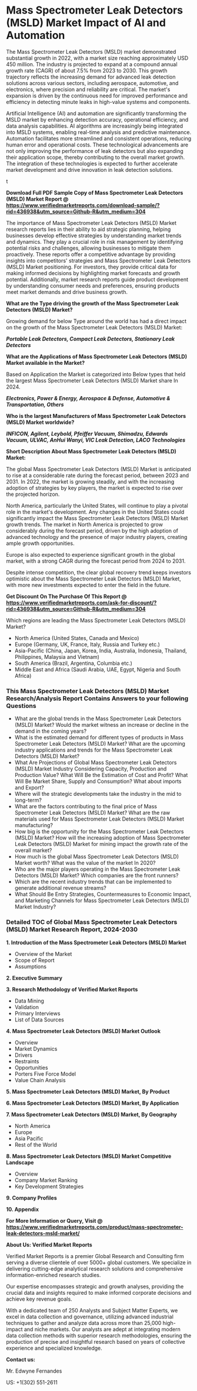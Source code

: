 <meta name="title" content="Global Mass Spectrometer Leak Detectors (MSLD) Market Impact of AI and Automation"><meta name="description" content="The Mass Spectrometer Leak Detectors (MSLD) market demonstrated substantial growth in 2022, with a market size reaching approximately USD 450 million. The industry is "><meta name="title" content="Mass Spectrometer Leak Detectors (MSLD) Market Size, Share, Scope, Trends, Growth, Opportunities, Analysis, Forecast"><h1>Mass Spectrometer Leak Detectors (MSLD) Market Impact of AI and Automation</h1><p>The Mass Spectrometer Leak Detectors (MSLD) market demonstrated substantial growth in 2022, with a market size reaching approximately USD 450 million. The industry is projected to expand at a compound annual growth rate (CAGR) of about 7.5% from 2023 to 2030. This growth trajectory reflects the increasing demand for advanced leak detection solutions across various sectors, including aerospace, automotive, and electronics, where precision and reliability are critical. The market's expansion is driven by the continuous need for improved performance and efficiency in detecting minute leaks in high-value systems and components.</p><p>Artificial Intelligence (AI) and automation are significantly transforming the MSLD market by enhancing detection accuracy, operational efficiency, and data analysis capabilities. AI algorithms are increasingly being integrated into MSLD systems, enabling real-time analysis and predictive maintenance. Automation facilitates more streamlined and consistent operations, reducing human error and operational costs. These technological advancements are not only improving the performance of leak detectors but also expanding their application scope, thereby contributing to the overall market growth. The integration of these technologies is expected to further accelerate market development and drive innovation in leak detection solutions.</p>t</p><p id="" class=""><strong>Download Full PDF Sample Copy of Mass Spectrometer Leak Detectors (MSLD) Market Report @ <a href="https://www.verifiedmarketreports.com/download-sample/?rid=436938&utm_source=Github-R&utm_medium=304" target="_blank">https://www.verifiedmarketreports.com/download-sample/?rid=436938&utm_source=Github-R&utm_medium=304</a></strong></p><p>The importance of&nbsp;Mass Spectrometer Leak Detectors (MSLD) Market research reports lies in their ability to aid strategic planning, helping businesses develop effective strategies by understanding market trends and dynamics. They play a crucial role in risk management by identifying potential risks and challenges, allowing businesses to mitigate them proactively. These reports offer a competitive advantage by providing insights into competitors' strategies and Mass Spectrometer Leak Detectors (MSLD) Market positioning. For investors, they provide critical data for making informed decisions by highlighting market forecasts and growth potential. Additionally, market research reports guide product development by understanding consumer needs and preferences, ensuring products meet market demands and drive business growth.</p><p><strong>What are the&nbsp;Type driving the growth of the Mass Spectrometer Leak Detectors (MSLD) Market?</strong></p><p id="" class="">Growing demand for below Type around the world has had a direct impact on the growth of the Mass Spectrometer Leak Detectors (MSLD) Market:</p><em><strong>Portable Leak Detectors, Compact Leak Detectors, Stationary Leak Detectors</strong></em></p><strong>What are the&nbsp;Applications&nbsp;of Mass Spectrometer Leak Detectors (MSLD) Market available in the Market?</strong></p><p id="" class="">Based on Application the Market is categorized into Below types that held the largest Mass Spectrometer Leak Detectors (MSLD) Market share In 2024.</p><em><strong>Electronics, Power & Energy, Aerospace & Defense, Automotive & Transportation, Others</strong></em></p><strong>Who is the largest Manufacturers of Mass Spectrometer Leak Detectors (MSLD) Market worldwide?</strong></p><p><em><strong>INFICON, Agilent, Leybold, Pfeiffer Vacuum, Shimadzu, Edwards Vacuum, ULVAC, AnHui Wanyi, VIC Leak Detection, LACO Technologies</strong></em></p><p id="" class=""><strong>Short Description About Mass Spectrometer Leak Detectors (MSLD) Market:</strong></p><p>The global Mass Spectrometer Leak Detectors (MSLD) Market is anticipated to rise at a considerable rate during the forecast period, between 2023 and 2031. In 2022, the market is growing steadily, and with the increasing adoption of strategies by key players, the market is expected to rise over the projected horizon.</p><p>North America, particularly the United States, will continue to play a pivotal role in the market's development. Any changes in the United States could significantly impact the Mass Spectrometer Leak Detectors (MSLD) Market growth trends. The market in North America is projected to grow considerably during the forecast period, driven by the high adoption of advanced technology and the presence of major industry players, creating ample growth opportunities.</p><p>Europe is also expected to experience significant growth in the global market, with a strong CAGR during the forecast period from 2024 to 2031.</p><p>Despite intense competition, the clear global recovery trend keeps investors optimistic about the Mass Spectrometer Leak Detectors (MSLD) Market, with more new investments expected to enter the field in the future.</p><p id="" class=""><strong>Get Discount On The Purchase Of This Report @ <a href="https://www.verifiedmarketreports.com/ask-for-discount/?rid=436938&utm_source=Github-R&utm_medium=304" target="_blank">https://www.verifiedmarketreports.com/ask-for-discount/?rid=436938&utm_source=Github-R&utm_medium=304</a></strong></p>Which regions are leading the Mass Spectrometer Leak Detectors (MSLD) Market?</p><ul><li>North America (United States, Canada and Mexico)</li><li>Europe (Germany, UK, France, Italy, Russia and Turkey etc.)</li><li>Asia-Pacific (China, Japan, Korea, India, Australia, Indonesia, Thailand, Philippines, Malaysia and Vietnam)</li><li>South America (Brazil, Argentina, Columbia etc.)</li><li>Middle East and Africa (Saudi Arabia, UAE, Egypt, Nigeria and South Africa)</li></ul><h3 id="" class="">This Mass Spectrometer Leak Detectors (MSLD) Market Research/Analysis Report Contains Answers to your following Questions</h3><ul><li>What are the global trends in the Mass Spectrometer Leak Detectors (MSLD) Market? Would the market witness an increase or decline in the demand in the coming years?</li><li>What is the estimated demand for different types of products in Mass Spectrometer Leak Detectors (MSLD) Market? What are the upcoming industry applications and trends for the Mass Spectrometer Leak Detectors (MSLD) Market?</li><li>What Are Projections of Global Mass Spectrometer Leak Detectors (MSLD) Market Industry Considering Capacity, Production and Production Value? What Will Be the Estimation of Cost and Profit? What Will Be Market Share, Supply and Consumption? What about imports and Export?</li><li>Where will the strategic developments take the industry in the mid to long-term?</li><li>What are the factors contributing to the final price of Mass Spectrometer Leak Detectors (MSLD) Market? What are the raw materials used for Mass Spectrometer Leak Detectors (MSLD) Market manufacturing?</li><li>How big is the opportunity for the Mass Spectrometer Leak Detectors (MSLD) Market? How will the increasing adoption of Mass Spectrometer Leak Detectors (MSLD) Market for mining impact the growth rate of the overall market?</li><li>How much is the global Mass Spectrometer Leak Detectors (MSLD) Market worth? What was the value of the market In 2020?</li><li>Who are the major players operating in the Mass Spectrometer Leak Detectors (MSLD) Market? Which companies are the front runners?</li><li>Which are the recent industry trends that can be implemented to generate additional revenue streams?</li><li>What Should Be Entry Strategies, Countermeasures to Economic Impact, and Marketing Channels for Mass Spectrometer Leak Detectors (MSLD) Market Industry?</li></ul><h3 id="" class="">Detailed TOC of Global Mass Spectrometer Leak Detectors (MSLD) Market Research Report, 2024-2030</h3><p id="" class=""><strong>1. Introduction of the Mass Spectrometer Leak Detectors (MSLD) Market</strong></p><ul><li>Overview of the Market</li><li>Scope of Report</li><li>Assumptions</li></ul><p id="" class=""><strong>2. Executive Summary</strong></p><p id="" class=""><strong>3. Research Methodology of Verified Market Reports</strong></p><ul><li>Data Mining</li><li>Validation</li><li>Primary Interviews</li><li>List of Data Sources</li></ul><p id="" class=""><strong>4. Mass Spectrometer Leak Detectors (MSLD) Market Outlook</strong></p><ul><li>Overview</li><li>Market Dynamics</li><li>Drivers</li><li>Restraints</li><li>Opportunities</li><li>Porters Five Force Model</li><li>Value Chain Analysis</li></ul><p id="" class=""><strong>5. Mass Spectrometer Leak Detectors (MSLD) Market, By Product</strong></p><p id="" class=""><strong>6. Mass Spectrometer Leak Detectors (MSLD) Market, By Application</strong></p><p id="" class=""><strong>7. Mass Spectrometer Leak Detectors (MSLD) Market, By Geography</strong></p><ul><li>North America</li><li>Europe</li><li>Asia Pacific</li><li>Rest of the World</li></ul><p id="" class=""><strong>8. Mass Spectrometer Leak Detectors (MSLD) Market Competitive Landscape</strong></p><ul><li>Overview</li><li>Company Market Ranking</li><li>Key Development Strategies</li></ul><p id="" class=""><strong>9. Company Profiles</strong></p><p id="" class=""><strong>10. Appendix</strong></p><p id="" class=""><strong>For More Information or Query, Visit @ <a href="https://www.verifiedmarketreports.com/product/mass-spectrometer-leak-detectors-msld-market/" target="_blank">https://www.verifiedmarketreports.com/product/mass-spectrometer-leak-detectors-msld-market/</a></strong></p><p id="" class=""><strong>About Us: Verified Market Reports</strong></p><p id="" class="">Verified Market Reports is a premier Global Research and Consulting firm serving a diverse clientele of over 5000+ global customers. We specialize in delivering cutting-edge analytical research solutions and comprehensive information-enriched research studies.</p><p id="" class="">Our expertise encompasses strategic and growth analyses, providing the crucial data and insights required to make informed corporate decisions and achieve key revenue goals.</p><p id="" class="">With a dedicated team of 250 Analysts and Subject Matter Experts, we excel in data collection and governance, utilizing advanced industrial techniques to gather and analyze data across more than 25,000 high-impact and niche markets. Our analysts are adept at integrating modern data collection methods with superior research methodologies, ensuring the production of precise and insightful research based on years of collective experience and specialized knowledge.</p><p id="" class=""><strong>Contact us:</strong></p><p id="" class="">Mr. Edwyne Fernandes</p><p id="" class="">US: +1(302) 551-2611</p>